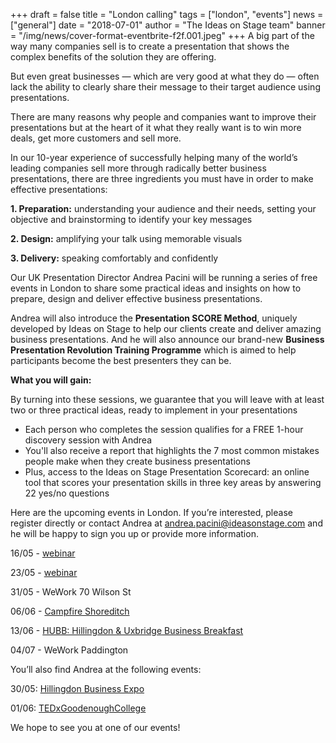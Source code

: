+++
draft = false
title = "London calling"
tags = ["london", "events"]
news = ["general"]
date = "2018-07-01"
author = "The Ideas on Stage team"
banner = "/img/news/cover-format-eventbrite-f2f.001.jpeg"
+++
A big part of the way many companies sell is to create a presentation that shows the complex benefits of the solution they are offering.

But even great businesses — which are very good at what they do — often lack the ability to clearly share their message to their target audience using presentations.

There are many reasons why people and companies want to improve their presentations but at the heart of it what they really want is to win more deals, get more customers and sell more.

In our 10-year experience of successfully helping many of the world’s leading companies sell more through radically better business presentations, there are three ingredients you must have in order to make effective presentations:

**1. Preparation:** understanding your audience and their needs, setting your objective and brainstorming to identify your key messages

**2. Design:** amplifying your talk using memorable visuals

**3. Delivery:** speaking comfortably and confidently

Our UK Presentation Director Andrea Pacini will be running a series of free events in London to share some practical ideas and insights on how to prepare, design and deliver effective business presentations. 

Andrea will also introduce the **Presentation SCORE Method**, uniquely developed by Ideas on Stage to help our clients create and deliver amazing business presentations. And he will also announce our brand-new **Business Presentation Revolution Training Programme** which is aimed to help participants become the best presenters they can be.

**What you will gain:**

By turning into these sessions, we guarantee that you will leave with at least two or three practical ideas, ready to implement in your presentations

- Each person who completes the session qualifies for a FREE 1-hour discovery session with Andrea
- You'll also receive a report that highlights the 7 most common mistakes people make when they create business presentations
- Plus, access to the Ideas on Stage Presentation Scorecard: an online tool that scores your presentation skills in three key areas by answering 22 yes/no questions

Here are the upcoming events in London. If you’re interested, please register directly or contact Andrea at andrea.pacini@ideasonstage.com and he will be happy to sign you up or provide more information. 

16/05 - [webinar](https://zoom.us/meeting/register/38f4db88e064fd3a34538d7d4481ef37) 

23/05 - [webinar](https://zoom.us/meeting/register/38f4db88e064fd3a34538d7d4481ef37) 

31/05 - WeWork 70 Wilson St 

06/06 - [Campfire Shoreditch](https://www.eventbrite.com/e/3-key-ingredients-you-need-to-make-presentations-that-sell-free-event-tickets-61223248384)  

13/06 - [HUBB: Hillingdon & Uxbridge Business Breakfast](https://www.wardwilliams.co.uk/events/posts/2019/hubb-hillingdon-uxbridge-business-breakfast/hubb-hillingdon-uxbridge-business-breakfast-13th-june-2019/) 

04/07 - WeWork Paddington


You’ll also find Andrea at the following events: 

30/05: [Hillingdon Business Expo](https://hillingdonexpo.com/)

01/06: [TEDxGoodenoughCollege](https://www.eventbrite.co.uk/e/tedxgoodenoughcollege-equality-tickets-59581985322)

We hope to see you at one of our events!
